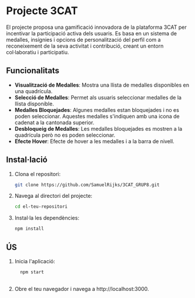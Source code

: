 # Projecte 3CAT 

El projecte proposa una gamificació innovadora de la plataforma 3CAT per incentivar la participació activa dels usuaris. Es basa en un sistema de medalles, insígnies i opcions de personalització del perfil com a reconeixement de la seva activitat i contribució, creant un entorn col·laboratiu i participatiu.

## Funcionalitats

- **Visualització de Medalles**: Mostra una llista de medalles disponibles en una quadrícula.
- **Selecció de Medalles**: Permet als usuaris seleccionar medalles de la llista disponible.
- **Medalles Bloquejades**: Algunes medalles estan bloquejades i no es poden seleccionar. Aquestes medalles s'indiquen amb una icona de cadenat a la cantonada superior.
- **Desbloqueig de Medalles**: Les medalles bloquejades es mostren a la quadrícula però no es poden seleccionar.
- **Efecte Hover**: Efecte de hover a les medalles i a la barra de nivell.

## Instal·lació

1. Clona el repositori:
   ```sh
   git clone https://github.com/SamuelRijks/3CAT_GRUP8.git

2. Navega al directori del projecte:
    ```sh
    cd el-teu-repositori
3. Instal·la les dependències:
    ```sh
    npm install

## ÚS
   1. Inicia l'aplicació:
      ```sh
        npm start
        
   3. Obre el teu navegador i navega a http://localhost:3000.

